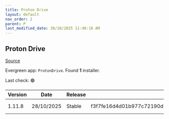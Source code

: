```yaml
---
title: Proton Drive
layout: default
nav_order: 2
parent: P
last_modified_date: 30/10/2025 11:40:18 AM
---
```


## Proton Drive

[Source](https://proton.me/drive/)

Evergreen app: `ProtonDrive`. Found **1** installer.

Last check: 🟢

| Version | Date       | Release | Sha512                                                                                                                           | Type | URI                                                                                                                                                                                |
| ------- | ---------- | ------- | -------------------------------------------------------------------------------------------------------------------------------- | ---- | ---------------------------------------------------------------------------------------------------------------------------------------------------------------------------------- |
| 1.11.8  | 28/10/2025 | Stable  | f3f7fe16d4d01b977c72190d87cdaca3bbefb2778108a7b645599474fff2a8afcd747b96ef0790c14494ba7f824492260e5b764b2f766b3d89c354d2b5e8e893 | exe  | [https://proton.me/download/drive/windows/1.11.8/x64/Proton%20Drive%20Setup%201.11.8.exe](https://proton.me/download/drive/windows/1.11.8/x64/Proton%20Drive%20Setup%201.11.8.exe) |
